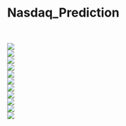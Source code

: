 # Nasdaq_Prediction
<br><br>
<img src='https://user-images.githubusercontent.com/49592854/139848292-eaea761e-dd80-433e-bb00-8814724959ba.png'/>
<br>
<img src='https://user-images.githubusercontent.com/49592854/139848472-dde45b2c-d63f-4525-a20b-2275be85c067.png'/>
<br>
<img src='https://user-images.githubusercontent.com/49592854/139848522-4b6d4d8c-fce6-4ae1-88c7-1bc08a3b6511.png'/>
<br>
<img src='https://user-images.githubusercontent.com/49592854/139848542-1114ede2-4385-48cb-8411-5756ba0e4fbf.png'/>
<br>
<img src='https://user-images.githubusercontent.com/49592854/139848565-7ae94b12-9598-48ca-9321-18a1a9bed757.png'/>
<br>
<img src='https://user-images.githubusercontent.com/49592854/139848585-ad82da1e-db5c-4547-b4af-d11c4a9c8f04.png'/>
<br>
<img src='https://user-images.githubusercontent.com/49592854/139848603-a331f573-e257-4d2d-97c8-b9b7f1798919.png'/>
<br>
<img src='https://user-images.githubusercontent.com/49592854/139848627-75cda30e-44e6-4781-adfc-e8049d3110df.png'/>
<br>
<img src='https://user-images.githubusercontent.com/49592854/139848657-87b9bd5e-6ade-4125-8803-b254650ba036.png'/>
<br>
<img src='https://user-images.githubusercontent.com/49592854/139848678-0ee3d894-326d-4dd0-9996-167d863b0002.png'/>
<br>
<img src='https://user-images.githubusercontent.com/49592854/139848690-7fc7c6d9-03b1-408b-80ba-6cdbd9263cd3.png'/>
<br>

